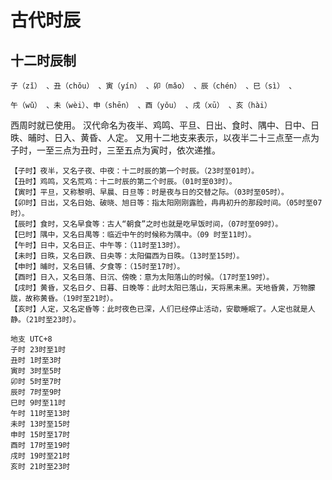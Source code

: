 # 古代时辰

## 十二时辰制

`子（zǐ） 、丑（chǒu） 、寅（yín） 、卯（mǎo） 、辰（chén） 、巳（sì） 、`

`午（wǔ） 、未（wèi）、申（shēn） 、酉（yǒu） 、戌（xū） 、亥（hài）`

西周时就已使用。
汉代命名为夜半、鸡鸣、平旦、日出、食时、隅中、日中、日昳、晡时、日入、黄昏、人定。
又用十二地支来表示，以夜半二十三点至一点为子时，一至三点为丑时，三至五点为寅时，依次递推。
```
【子时】夜半，又名子夜、中夜：十二时辰的第一个时辰。（23时至01时）。
【丑时】鸡鸣，又名荒鸡：十二时辰的第二个时辰。（01时至03时）。
【寅时】平旦，又称黎明、早晨、日旦等：时是夜与日的交替之际。（03时至05时）。
【卯时】日出，又名日始、破晓、旭日等：指太阳刚刚露脸，冉冉初升的那段时间。（05时至07时）。
【辰时】食时，又名早食等：古人“朝食”之时也就是吃早饭时间，（07时至09时）。
【巳时】隅中，又名日禺等：临近中午的时候称为隅中。（09 时至11时）。
【午时】日中，又名日正、中午等：（11时至13时）。
【未时】日昳，又名日跌、日央等：太阳偏西为日昳。（13时至15时）。
【申时】晡时，又名日铺、夕食等：（15时至17时）。
【酉时】日入，又名日落、日沉、傍晚：意为太阳落山的时候。（17时至19时）。
【戌时】黄昏，又名日夕、日暮、日晚等：此时太阳已落山，天将黑未黑。天地昏黄，万物朦胧，故称黄昏。（19时至21时）。
【亥时】人定，又名定昏等：此时夜色已深，人们已经停止活动，安歇睡眠了。人定也就是人静。（21时至23时）。
```
```
地支 UTC+8
子时 23时至1时
丑时 1时至3时	
寅时 3时至5时	
卯时 5时至7时	
辰时 7时至9时	
巳时 9时至11时
午时 11时至13时
未时 13时至15时
申时 15时至17时
酉时 17时至19时
戌时 19时至21时
亥时 21时至23时
```